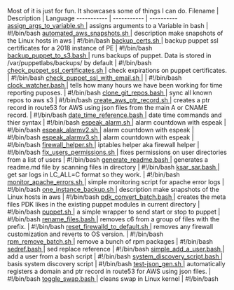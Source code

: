 Most of it is just for fun. 
  It showcases some of things I can do.
  Filename | Description | Language
  ----------- | ----------- | ----------
<a href="https://github.com/zeekus/bash/blob/master/assign_args_to_variable.sh"> assign_args_to_variable.sh </a>   |   assigns arguments to a Variable in bash | #!/bin/bash 
<a href="https://github.com/zeekus/bash/blob/master/automated_aws_snapshots.sh"> automated_aws_snapshots.sh </a>   |  description make snapshots of the Linux hosts in aws | #!/bin/bash 
<a href="https://github.com/zeekus/bash/blob/master/backup_certs.sh"> backup_certs.sh </a>   |   backup puppet ssl certificates for a 2018 instance of PE | #!/bin/bash 
<a href="https://github.com/zeekus/bash/blob/master/backup_puppet_to_s3.bash"> backup_puppet_to_s3.bash </a>   |   runs backups of puppet. Data is stored in /var/puppetlabs/backups/ by default | #!/bin/bash 
<a href="https://github.com/zeekus/bash/blob/master/check_puppet_ssl_certificates.sh"> check_puppet_ssl_certificates.sh </a>   |   check expirations on puppet certificates. | #!/bin/bash 
<a href="https://github.com/zeekus/bash/blob/master/check_puppet_ssl_with_email.sh"> check_puppet_ssl_with_email.sh </a>   |   | #!/bin/bash 
<a href="https://github.com/zeekus/bash/blob/master/clock_watcher.bash"> clock_watcher.bash </a>   |   tells how many hours we have been working for time reporting puposes. | #!/bin/bash 
<a href="https://github.com/zeekus/bash/blob/master/clone_git_repos.bash"> clone_git_repos.bash </a>   |   sync all known repos to aws s3 | #!/bin/bash 
<a href="https://github.com/zeekus/bash/blob/master/create_aws_ptr_record.sh"> create_aws_ptr_record.sh </a>   |   creates a ptr record in route53 for AWS using json files from the main A or CNAME record. | #!/bin/bash 
<a href="https://github.com/zeekus/bash/blob/master/date_time_reference.bash"> date_time_reference.bash </a>   |   date time commands and thier syntax | #!/bin/bash 
<a href="https://github.com/zeekus/bash/blob/master/espeak_alarm.sh"> espeak_alarm.sh </a>   |   alarm countdown with espeak | #!/bin/bash 
<a href="https://github.com/zeekus/bash/blob/master/espeak_alarmv2.sh"> espeak_alarmv2.sh </a>   |   alarm countdown with espeak | #!/bin/bash 
<a href="https://github.com/zeekus/bash/blob/master/espeak_alarmv3.sh"> espeak_alarmv3.sh </a>   |   alarm countdown with espeak | #!/bin/bash 
<a href="https://github.com/zeekus/bash/blob/master/firewall_helper.sh"> firewall_helper.sh </a>   |   iptables helper aka firewall helper | #!/bin/bash 
<a href="https://github.com/zeekus/bash/blob/master/fix_users_permissions.sh"> fix_users_permissions.sh </a>   |   fixes permissions on user directories from a list of users | #!/bin/bash 
<a href="https://github.com/zeekus/bash/blob/master/generate_readme.bash"> generate_readme.bash </a>   |   generates a readme.md file by scanning files in directory | #!/bin/bash 
<a href="https://github.com/zeekus/bash/blob/master/ksar_sar.bash"> ksar_sar.bash </a>   |   get sar logs in LC_ALL=C format so they work. | #!/bin/bash 
<a href="https://github.com/zeekus/bash/blob/master/monitor_apache_errors.sh"> monitor_apache_errors.sh </a>   |   simple monitoring script for apache error logs | #!/bin/bash 
<a href="https://github.com/zeekus/bash/blob/master/one_instance_backup.sh"> one_instance_backup.sh </a>   |  description make snapshots of the Linux hosts in aws | #!/bin/bash 
<a href="https://github.com/zeekus/bash/blob/master/pdk_convert_batch.bash"> pdk_convert_batch.bash </a>   |   creates the meta files PDK likes in the existing puppet modules in current directory | #!/bin/bash 
<a href="https://github.com/zeekus/bash/blob/master/puppet.sh"> puppet.sh </a>   |   a simple wrapper to send start or stop to puppet | #!/bin/bash 
<a href="https://github.com/zeekus/bash/blob/master/rename_files.bash"> rename_files.bash </a>   |   removes c6 from a group of files with the prefix. | #!/bin/bash 
<a href="https://github.com/zeekus/bash/blob/master/reset_firewalld_to_default.sh"> reset_firewalld_to_default.sh </a>   |   removes any firewall customization and reverts to OS version. | #!/bin/bash 
<a href="https://github.com/zeekus/bash/blob/master/rpm_remove_batch.sh"> rpm_remove_batch.sh </a>   |   remove a bunch of rpm packages | #!/bin/bash 
<a href="https://github.com/zeekus/bash/blob/master/sedref.bash"> sedref.bash </a>   |   sed replace reference | #!/bin/bash 
<a href="https://github.com/zeekus/bash/blob/master/simple_add_a_user.bash"> simple_add_a_user.bash </a>   |   add a user from a bash script | #!/bin/bash 
<a href="https://github.com/zeekus/bash/blob/master/system_discovery_script.bash"> system_discovery_script.bash </a>   |   basis system discovery script | #!/bin/bash 
<a href="https://github.com/zeekus/bash/blob/master/test-json_gen.sh"> test-json_gen.sh </a>   |   automatically registers a domain and ptr record in route53 for AWS using json files. | #!/bin/bash 
<a href="https://github.com/zeekus/bash/blob/master/toggle_swap.bash"> toggle_swap.bash </a>   |   cleans swap in Linux kernel | #!/bin/bash 
